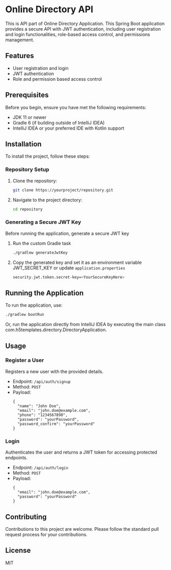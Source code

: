 # Online Directory API

This is API part of Online Directory Application. This Spring Boot application provides a secure API with JWT authentication, including user registration and login functionalities, role-based access control, and permissions management.

## Features

- User registration and login
- JWT authentication
- Role and permission based access control

## Prerequisites

Before you begin, ensure you have met the following requirements:
- JDK 11 or newer
- Gradle 6 (if building outside of IntelliJ IDEA)
- IntelliJ IDEA or your preferred IDE with Kotlin support

## Installation

To install the project, follow these steps:

### Repository Setup
1. Clone the repository:
   ```bash
   git clone https://yourproject/repository.git
   ```
2. Navigate to the project directory:
   ```bash
   cd repository
   ```

### Generating a Secure JWT Key
Before running the application, generate a secure JWT key

1. Run the custom Gradle task
   ```bash
   ./gradlew generateJwtKey
   ```
2. Copy the generated key and set it as an environment variable JWT_SECRET_KEY or update `application.properties`
   ```bash
   security.jwt.token.secret-key=<YourSecureKeyHere>
   ```

## Running the Application
To run the application, use:
   ```bash
   ./gradlew bootRun
   ```
Or, run the application directly from IntelliJ IDEA by executing the main class com.h5templates.directory.DirectoryApplication.

## Usage

### Register a User
Registers a new user with the provided details.

- Endpoint: `/api/auth/signup`
- Method: `POST`
- Payload:
   ```
   {
     "name": "John Doe",
     "email": "john.doe@example.com",
     "phone": "1234567890",
     "password": "yourPassword",
     "password_confirm": "yourPassword"
   }
   ```

### Login
Authenticates the user and returns a JWT token for accessing protected endpoints.

- Endpoint: `/api/auth/login`
- Method: `POST`
- Payload:
   ```
   {
     "email": "john.doe@example.com",
     "password": "yourPassword"
   }
   ```

## Contributing
Contributions to this project are welcome. Please follow the standard pull request process for your contributions.

## License

MIT